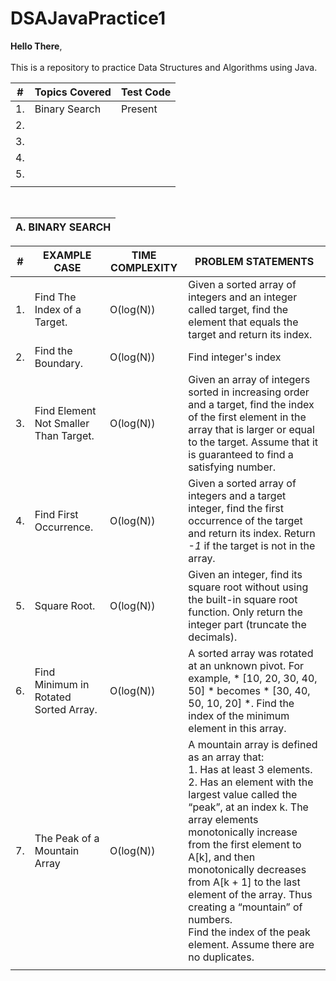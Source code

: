 # DSAJavaPractice1

**Hello There**, <br><br>
This is a repository to practice Data Structures and Algorithms using Java.

| # | Topics Covered | Test Code
|-|-|-|
| 1.| Binary Search | Present |
| 2. |||
| 3. |||
| 4. |||
| 5. |||
||||

<br>

| A. BINARY SEARCH |
|-|

| # | EXAMPLE CASE | TIME COMPLEXITY | PROBLEM STATEMENTS |
|-|-|-|-|
| 1. | Find The Index of a Target. | O(log(N)) | Given a sorted array of integers and an integer called target, find the element that equals the target and return its index. |
| 2. | Find the Boundary. | O(log(N)) | Find integer's index | An array of boolean values is divided into two sections: the left section consists of all false, and the right section consists of all true. Find the boundary of the right section, i.e. the index of the first true element. If there is no true element, return -1. |
| 3. | Find Element Not Smaller Than Target. | O(log(N)) | Given an array of integers sorted in increasing order and a target, find the index of the first element in the array that is larger or equal to the target. Assume that it is guaranteed to find a satisfying number. |
| 4. | Find First Occurrence. | O(log(N)) | Given a sorted array of integers and a target integer, find the first occurrence of the target and return its index. Return *-1* if the target is not in the array. |
| 5. | Square Root. | O(log(N)) | Given an integer, find its square root without using the built-in square root function. Only return the integer part (truncate the decimals). |
| 6. | Find Minimum in Rotated Sorted Array. | O(log(N)) | A sorted array was rotated at an unknown pivot. For example, * [10, 20, 30, 40, 50] * becomes * [30, 40, 50, 10, 20] *. Find the index of the minimum element in this array.
| 7. | The Peak of a Mountain Array| O(log(N)) | A mountain array is defined as an array that: <br> 1. Has at least 3 elements. <br> 2. Has an element with the largest value called the “peak”, at an index k. The array elements monotonically increase from the first element to A[k], and then monotonically decreases from A[k + 1] to the last element of the array. Thus creating a “mountain” of numbers. <br> Find the index of the peak element. Assume there are no duplicates. |
|||||

<br>

